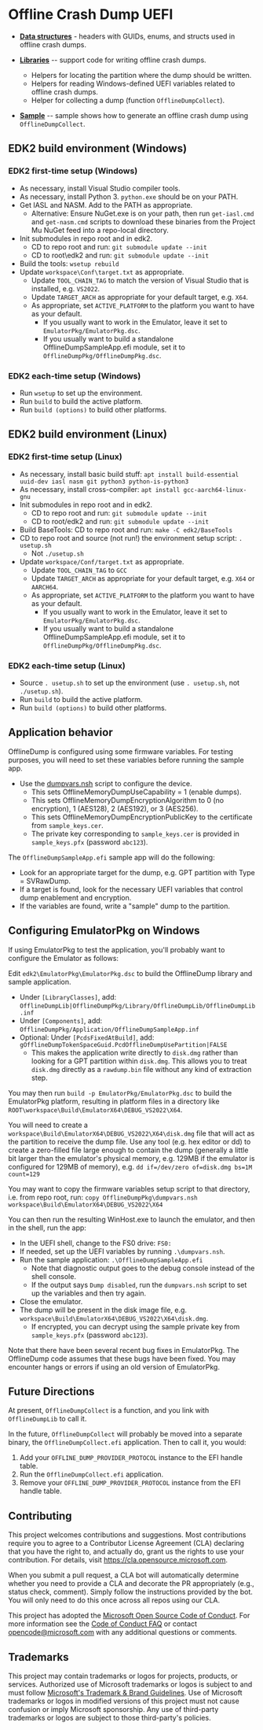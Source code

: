 # Offline Crash Dump UEFI

- **[Data structures](OfflineDumpPkg/Include/Guid/)** - headers with GUIDs, enums, and structs used in
  offline crash dumps.

- **[Libraries](OfflineDumpPkg/Include/Library/OfflineDumpLib.h)** -- support code for writing offline crash dumps.

  - Helpers for locating the partition where the dump should be written.
  - Helpers for reading Windows-defined UEFI variables related to offline crash dumps.
  - Helper for collecting a dump (function `OfflineDumpCollect`).

- **[Sample](OfflineDumpPkg/Application/OfflineDumpSampleApp.c)** -- sample shows how to generate an offline
  crash dump using `OfflineDumpCollect`.

## EDK2 build environment (Windows)

### EDK2 first-time setup (Windows)

- As necessary, install Visual Studio compiler tools.
- As necessary, install Python 3. `python.exe` should be on your PATH.
- Get IASL and NASM. Add to the PATH as appropriate.
  - Alternative: Ensure NuGet.exe is on your path, then run `get-iasl.cmd` and `get-nasm.cmd` scripts
    to download these binaries from the Project Mu NuGet feed into a repo-local directory.
- Init submodules in repo root and in edk2.
  - CD to repo root and run: `git submodule update --init`
  - CD to root\edk2 and run: `git submodule update --init`
- Build the tools: `wsetup rebuild`
- Update `workspace\Conf\target.txt` as appropriate.
  - Update `TOOL_CHAIN_TAG` to match the version of Visual Studio that is installed, e.g. `VS2022`.
  - Update `TARGET_ARCH` as appropriate for your default target, e.g. `X64`.
  - As appropriate, set `ACTIVE_PLATFORM` to the platform you want to have as your default.
    - If you usually want to work in the Emulator, leave it set to `EmulatorPkg/EmulatorPkg.dsc`.
    - If you usually want to build a standalone OfflineDumpSampleApp.efi module, set it to `OfflineDumpPkg/OfflineDumpPkg.dsc`.

### EDK2 each-time setup (Windows)

- Run `wsetup` to set up the environment.
- Run `build` to build the active platform.
- Run `build (options)` to build other platforms.

## EDK2 build environment (Linux)

### EDK2 first-time setup (Linux)

- As necessary, install basic build stuff: `apt install build-essential uuid-dev iasl nasm git python3 python-is-python3`
- As necessary, install cross-compiler: `apt install gcc-aarch64-linux-gnu`
- Init submodules in repo root and in edk2.
  - CD to repo root and run: `git submodule update --init`
  - CD to root/edk2 and run: `git submodule update --init`
- Build BaseTools: CD to repo root and run: `make -C edk2/BaseTools`
- CD to repo root and source (not run!) the environment setup script: `. usetup.sh`
  - Not `./usetup.sh`
- Update `workspace/Conf/target.txt` as appropriate.
  - Update `TOOL_CHAIN_TAG` to `GCC`
  - Update `TARGET_ARCH` as appropriate for your default target, e.g. `X64` or `AARCH64`.
  - As appropriate, set `ACTIVE_PLATFORM` to the platform you want to have as your default.
    - If you usually want to work in the Emulator, leave it set to `EmulatorPkg/EmulatorPkg.dsc`.
    - If you usually want to build a standalone OfflineDumpSampleApp.efi module, set it to `OfflineDumpPkg/OfflineDumpPkg.dsc`.

### EDK2 each-time setup (Linux)

- Source `. usetup.sh` to set up the environment (use `. usetup.sh`, not `./usetup.sh`).
- Run `build` to build the active platform.
- Run `build (options)` to build other platforms.

## Application behavior

OfflineDump is configured using some firmware variables. For testing purposes, you will need to set
these variables before running the sample app.

- Use the [dumpvars.nsh](OfflineDumpPkg/dumpvars.nsh) script to configure the device.
  - This sets OfflineMemoryDumpUseCapability = 1 (enable dumps).
  - This sets OfflineMemoryDumpEncryptionAlgorithm to 0 (no encryption), 1 (AES128), 2 (AES192), or 3 (AES256).
  - This sets OfflineMemoryDumpEncryptionPublicKey to the certificate from `sample_keys.cer`.
  - The private key corresponding to `sample_keys.cer` is provided in `sample_keys.pfx` (password `abc123`).

The `OfflineDumpSampleApp.efi` sample app will do the following:

- Look for an appropriate target for the dump, e.g. GPT partition with Type = SVRawDump.
- If a target is found, look for the necessary UEFI variables that control dump enablement and encryption.
- If the variables are found, write a "sample" dump to the partition.

## Configuring EmulatorPkg on Windows

If using EmulatorPkg to test the application, you'll probably want to configure the Emulator as follows:

Edit `edk2\EmulatorPkg\EmulatorPkg.dsc` to build the OfflineDump library and sample application.

- Under `[LibraryClasses]`, add: `OfflineDumpLib|OfflineDumpPkg/Library/OfflineDumpLib/OfflineDumpLib.inf`
- Under `[Components]`, add: `OfflineDumpPkg/Application/OfflineDumpSampleApp.inf`
- Optional: Under `[PcdsFixedAtBuild]`, add: `gOfflineDumpTokenSpaceGuid.PcdOfflineDumpUsePartition|FALSE`
  - This makes the application write directly to `disk.dmg` rather than looking for a GPT partition within `disk.dmg`.
    This allows you to treat `disk.dmg` directly as a `rawdump.bin` file without any kind of extraction step.

You may then run `build -p EmulatorPkg/EmulatorPkg.dsc` to build the EmulatorPkg platform, resulting in
platform files in a directory like `ROOT\workspace\Build\EmulatorX64\DEBUG_VS2022\X64`.

You will need to create a `workspace\Build\EmulatorX64\DEBUG_VS2022\X64\disk.dmg` file that will act as
the partition to receive the dump file. Use any tool (e.g. hex editor or dd) to create a zero-filled
file large enough to contain the dump (generally a little bit larger than the emulator's physical memory,
e.g. 129MB if the emulator is configured for 129MB of memory), e.g.
`dd if=/dev/zero of=disk.dmg bs=1M count=129`

You may want to copy the firmware variables setup script to that directory, i.e. from repo root, run:
`copy OfflineDumpPkg\dumpvars.nsh workspace\Build\EmulatorX64\DEBUG_VS2022\X64`

You can then run the resulting WinHost.exe to launch the emulator, and then in the shell, run the app:

- In the UEFI shell, change to the FS0 drive: `FS0:`
- If needed, set up the UEFI variables by running `.\dumpvars.nsh`.
- Run the sample application: `.\OfflineDumpSampleApp.efi`
  - Note that diagnostic output goes to the debug console instead of the shell console.
  - If the output says `Dump disabled`, run the `dumpvars.nsh` script to set up the variables
    and then try again.
- Close the emulator.
- The dump will be present in the disk image file, e.g. `workspace\Build\EmulatorX64\DEBUG_VS2022\X64\disk.dmg`.
  - If encrypted, you can decrypt using the sample private key from `sample_keys.pfx` (password `abc123`).

Note that there have been several recent bug fixes in EmulatorPkg. The OfflineDump code assumes that
these bugs have been fixed. You may encounter hangs or errors if using an old version of EmulatorPkg.

## Future Directions

At present, `OfflineDumpCollect` is a function, and you link with `OfflineDumpLib` to call it.

In the future, `OfflineDumpCollect` will probably be moved into a separate binary,
the `OfflineDumpCollect.efi` application. Then to call it, you would:

1. Add your `OFFLINE_DUMP_PROVIDER_PROTOCOL` instance to the EFI handle table.
2. Run the `OfflineDumpCollect.efi` application.
3. Remove your `OFFLINE_DUMP_PROVIDER_PROTOCOL` instance from the EFI handle table.

## Contributing

This project welcomes contributions and suggestions.  Most contributions require you to agree to a
Contributor License Agreement (CLA) declaring that you have the right to, and actually do, grant us
the rights to use your contribution. For details, visit https://cla.opensource.microsoft.com.

When you submit a pull request, a CLA bot will automatically determine whether you need to provide
a CLA and decorate the PR appropriately (e.g., status check, comment). Simply follow the instructions
provided by the bot. You will only need to do this once across all repos using our CLA.

This project has adopted the [Microsoft Open Source Code of Conduct](https://opensource.microsoft.com/codeofconduct/).
For more information see the [Code of Conduct FAQ](https://opensource.microsoft.com/codeofconduct/faq/) or
contact [opencode@microsoft.com](mailto:opencode@microsoft.com) with any additional questions or comments.

## Trademarks

This project may contain trademarks or logos for projects, products, or services. Authorized use of Microsoft 
trademarks or logos is subject to and must follow 
[Microsoft's Trademark & Brand Guidelines](https://www.microsoft.com/en-us/legal/intellectualproperty/trademarks/usage/general).
Use of Microsoft trademarks or logos in modified versions of this project must not cause confusion or imply Microsoft sponsorship.
Any use of third-party trademarks or logos are subject to those third-party's policies.
